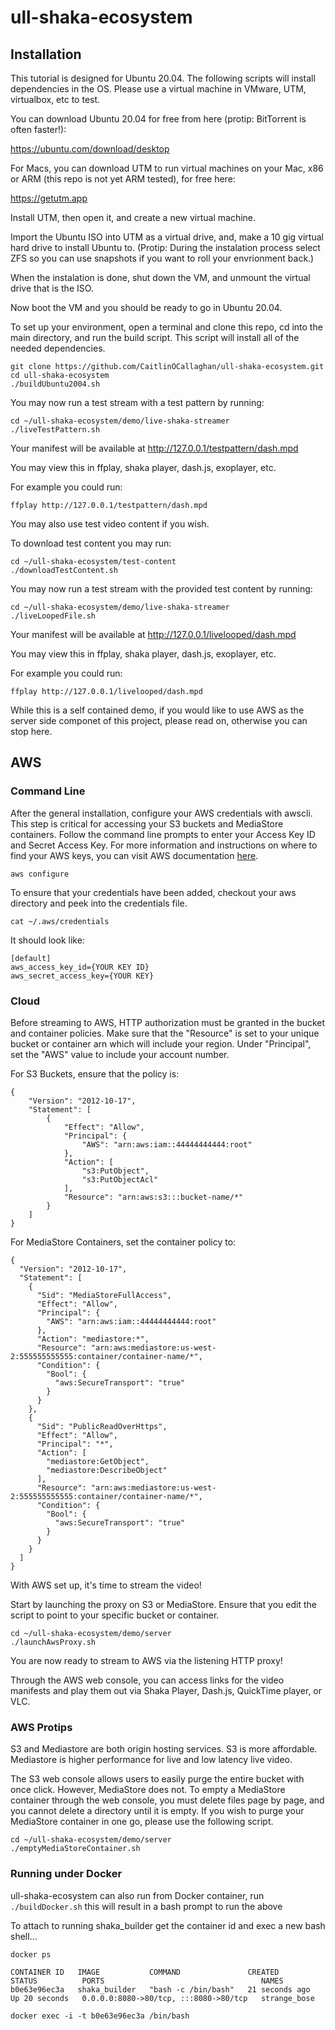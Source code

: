 # ull-shaka-ecosystem

## Installation

This tutorial is designed for Ubuntu 20.04.
The following scripts will install dependencies in the OS. 
Please use a virtual machine in VMware, UTM, virtualbox, etc to test.

You can download Ubuntu 20.04 for free from here (protip: BitTorrent is often faster!):

https://ubuntu.com/download/desktop

For Macs, you can download UTM to run virtual machines on your Mac, x86 or ARM (this repo is not yet ARM tested), for free here:

https://getutm.app

Install UTM, then open it, and create a new virtual machine.

Import the Ubuntu ISO into UTM as a virtual drive, and, make a 10 gig virtual hard drive to install Ubuntu to. (Protip: During the instalation process select ZFS so you can use snapshots if you want to roll your envrionment back.)

When the instalation is done, shut down the VM, and unmount the virtual drive that is the ISO. 

Now boot the VM and you should be ready to go in Ubuntu 20.04.

To set up your environment, open a terminal and clone this repo, cd into the main directory, and run the build script. This script will install all of the needed dependencies.

```console
git clone https://github.com/CaitlinOCallaghan/ull-shaka-ecosystem.git
cd ull-shaka-ecosystem
./buildUbuntu2004.sh
```

You may now run a test stream with a test pattern by running:

```console
cd ~/ull-shaka-ecosystem/demo/live-shaka-streamer
./liveTestPattern.sh
```
Your manifest will be available at http://127.0.0.1/testpattern/dash.mpd

You may view this in ffplay, shaka player, dash.js, exoplayer, etc.

For example you could run:
```console
ffplay http://127.0.0.1/testpattern/dash.mpd
```

You may also use test video content if you wish. 

To download test content you may run:

```console
cd ~/ull-shaka-ecosystem/test-content
./downloadTestContent.sh
```

You may now run a test stream with the provided test content by running:

```console
cd ~/ull-shaka-ecosystem/demo/live-shaka-streamer
./liveLoopedFile.sh
```
Your manifest will be available at http://127.0.0.1/livelooped/dash.mpd

You may view this in ffplay, shaka player, dash.js, exoplayer, etc.

For example you could run:
```console
ffplay http://127.0.0.1/livelooped/dash.mpd
```

While this is a self contained demo, if you would like to use AWS as the server side componet of this project, please read on, otherwise you can stop here.

## AWS

### Command Line
After the general installation, configure your AWS credentials with awscli. This step is critical for accessing your S3 buckets and MediaStore containers. Follow the command line prompts to enter your Access Key ID and Secret Access Key. For more information and instructions on where to find your AWS keys, you can visit AWS documentation [here](https://docs.aws.amazon.com/cli/latest/userguide/cli-configure-quickstart.html). 

```console
aws configure
```

To ensure that your credentials have been added, checkout your aws directory and peek into the credentials file. 

```console
cat ~/.aws/credentials
```
It should look like:

```console
[default]
aws_access_key_id={YOUR KEY ID}
aws_secret_access_key={YOUR KEY}
```

### Cloud
Before streaming to AWS, HTTP authorization must be granted in the bucket and container policies. Make sure that the "Resource" is set to your unique bucket or container arn which will include your region. Under "Principal", set the "AWS" value to include your account number.  

For S3 Buckets, ensure that the policy is: 

```
{
    "Version": "2012-10-17",
    "Statement": [
        {
            "Effect": "Allow",
            "Principal": {
                "AWS": "arn:aws:iam::44444444444:root"
            },
            "Action": [
                "s3:PutObject",
                "s3:PutObjectAcl"
            ],
            "Resource": "arn:aws:s3:::bucket-name/*"
        }
    ]
}
```

For MediaStore Containers, set the container policy to: 

```
{
  "Version": "2012-10-17",
  "Statement": [
    {
      "Sid": "MediaStoreFullAccess",
      "Effect": "Allow",
      "Principal": {
        "AWS": "arn:aws:iam::44444444444:root"
      },
      "Action": "mediastore:*",
      "Resource": "arn:aws:mediastore:us-west-2:555555555555:container/container-name/*",
      "Condition": {
        "Bool": {
          "aws:SecureTransport": "true"
        }
      }
    },
    {
      "Sid": "PublicReadOverHttps",
      "Effect": "Allow",
      "Principal": "*",
      "Action": [
        "mediastore:GetObject",
        "mediastore:DescribeObject"
      ],
      "Resource": "arn:aws:mediastore:us-west-2:555555555555:container/container-name/*",
      "Condition": {
        "Bool": {
          "aws:SecureTransport": "true"
        }
      }
    }
  ]
}
```

With AWS set up, it's time to stream the video! 

Start by launching the proxy on S3 or MediaStore. Ensure that you edit the script to point to your specific bucket or container.

```console
cd ~/ull-shaka-ecosystem/demo/server 
./launchAwsProxy.sh
```

You are now ready to stream to AWS via the listening HTTP proxy!


Through the AWS web console, you can access links for the video manifests and play them out via Shaka Player, Dash.js, QuickTime player, or VLC. 

### AWS Protips

S3 and Mediastore are both origin hosting services.
S3 is more affordable.
Mediastore is higher performance for live and low latency live video.

The S3 web console allows users to easily purge the entire bucket with once click. However, MediaStore does not. To empty a MediaStore container through the web console, you must delete files page by page, and you cannot delete a directory until it is empty. If you wish to purge your MediaStore container in one go, please use the following script.

```console
cd ~/ull-shaka-ecosystem/demo/server
./emptyMediaStoreContainer.sh
```

### Running under Docker

ull-shaka-ecosystem can also run from Docker container, run ```./buildDocker.sh``` this will result in a bash prompt to run the above

To attach to running shaka_builder get the container id and exec a new bash shell...

```docker ps```

```
CONTAINER ID   IMAGE           COMMAND               CREATED          STATUS          PORTS                                   NAMES
b0e63e96ec3a   shaka_builder   "bash -c /bin/bash"   21 seconds ago   Up 20 seconds   0.0.0.0:8080->80/tcp, :::8080->80/tcp   strange_bose
```

```docker exec -i -t b0e63e96ec3a /bin/bash```
